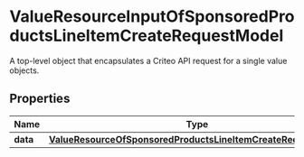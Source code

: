 

# ValueResourceInputOfSponsoredProductsLineItemCreateRequestModel

A top-level object that encapsulates a Criteo API request for a single value objects.

## Properties

| Name | Type | Description | Notes |
|------------ | ------------- | ------------- | -------------|
|**data** | [**ValueResourceOfSponsoredProductsLineItemCreateRequestModel**](ValueResourceOfSponsoredProductsLineItemCreateRequestModel.md) |  |  [optional] |



